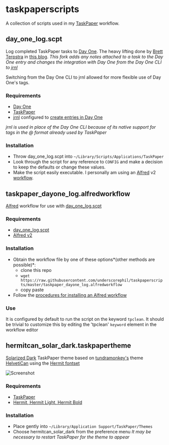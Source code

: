 # taskpaperscripts

A collection of scripts used in my [TaskPaper](http://www.hogbaysoftware.com/products/taskpaper) workflow.

## day_one_log.scpt
Log completed TaskPaper tasks to [Day One](http://dayoneapp.com/). The heavy lifting done by [Brett Terpstra](https://twitter.com/ttscoff) in [this blog](http://brettterpstra.com/2012/02/23/log-taskpaper-archives-to-day-one/).
*This fork adds any notes attached to a task to the Day One entry and changes the integration with Day One from the Day One CLI to [jrnl](http://maebert.github.io/jrnl/)*

Switching from the Day One CLI to jrnl allowed for more flexible use of Day One's tags.

### Requirements

* [Day One](http://dayoneapp.com/)
* [TaskPaper](http://www.hogbaysoftware.com/products/taskpaper) 
* [jrnl](http://maebert.github.io/jrnl/) configured to [create entries in Day One](http://maebert.github.io/jrnl/advanced.html#dayone-integration)

*jrnl is used in place of the Day One CLI because of its native support for tags in the @ format already used by TaskPaper*

### Installation

* Throw day_one_log.scpt into `~/Library/Scripts/Applications/TaskPaper`
* Look through the script for any reference to `CONFIG` and make a decision to keep the defaults or change these values.
* Make the script easily executable. I personally am using an [Alfred](http://www.alfredapp.com/) v2 [workflow](#taskpaper_dayone_logalfredworkflow).

## taskpaper_dayone_log.alfredworkflow

[Alfred](http://www.alfredapp.com/) workflow for use with [day_one_log.scpt](#day_one_logscpt)

### Requirements

* [day_one_log.scpt](#day_one_logscpt)
* [Alfred v2](http://www.alfredapp.com/)

### Installation

* Obtain the workflow file by one of these options*(other methods are possible)*:
    - clone this repo
    - `wget https://raw.githubusercontent.com/underscorephil/taskpaperscripts/master/taskpaper_dayone_log.alfredworkflow`
    - copy paste
* Follow the [procedures for installing an Alfred workflow](http://support.alfredapp.com/workflows:installing)

### Use

It is configured by default to run the script on the keyword `tpclean`. It should be trivial to customize this by editing the 'tpclean' `keyword` element in the workflow editor

## hermitcan_solar_dark.taskpapertheme

[Solarized Dark](http://ethanschoonover.com/solarized) TaskPaper theme based on [tundramonkey's](https://gist.github.com/tundramonkey) theme [HelvetiCan](https://gist.github.com/tundramonkey/5056539) using the [Hermit fontset](https://pcaro.es/p/hermit/)

![Screenshot](http://underscorephil.github.io/taskpaperscripts/hermitcan_solar_dark.png)
### Requirements

* [TaskPaper](http://www.hogbaysoftware.com/products/taskpaper) 
* [Hermit, Hermit Light, Hermit Bold](https://pcaro.es/p/hermit/#downloads)

### Installation

* Place gently into `~/Library/Application Support/TaskPaper/Themes`
* Choose hermitcan_solar_dark from the preference menu
    *It may be necessary to restart TaskPaper for the theme to appear*


